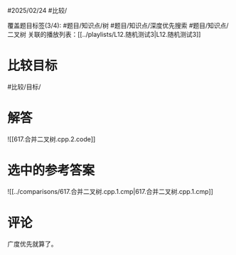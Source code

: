 #2025/02/24 #比较/

覆盖题目标签(3/4):  #题目/知识点/树 #题目/知识点/深度优先搜索 #题目/知识点/二叉树
关联的播放列表：[[../playlists/L12.随机测试3|L12.随机测试3]]

# 比较目标

#比较/目标/

# 解答

![[617.合并二叉树.cpp.2.code]]

# 选中的参考答案

![[../comparisons/617.合并二叉树.cpp.1.cmp|617.合并二叉树.cpp.1.cmp]]

# 评论

 广度优先就算了。
